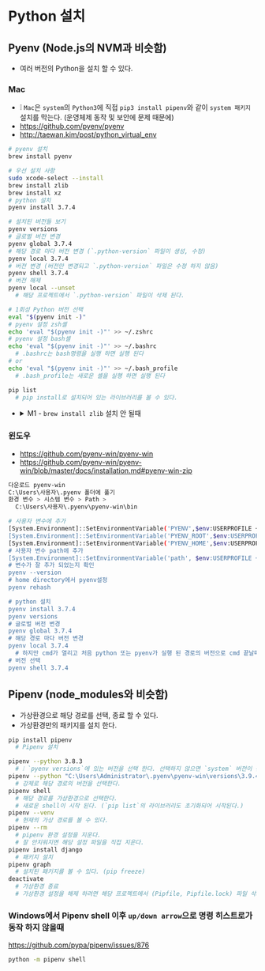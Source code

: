 # Python 설치

## Pyenv (Node.js의 NVM과 비슷함)
* 여러 버전의 Python을 설치 할 수 있다.

### Mac
* ❕ `Mac`은 `system`의 `Python3`에 직접 `pip3 install pipenv`와 같이 `system 패키지` 설치를 막는다. (운영체제 동작 및 보안에 문제 때문에)
* https://github.com/pyenv/pyenv
* http://taewan.kim/post/python_virtual_env
```sh
# pyenv 설치
brew install pyenv

# 우선 설치 사항
sudo xcode-select --install
brew install zlib
brew install xz
# python 설치
pyenv install 3.7.4

# 설치된 버전들 보기
pyenv versions
# 글로벌 버전 변경
pyenv global 3.7.4
# 해당 경로 마다 버전 변경 (`.python-version` 파일이 생성, 수정)
pyenv local 3.7.4
# 버전 변경 (버전만 변경되고 `.python-version` 파일은 수정 하지 않음)
pyenv shell 3.7.4
# 버전 해제
pyenv local --unset
  # 해당 프로젝트에서 `.python-version` 파일이 삭제 된다.

# 1회성 Python 버전 선택
eval "$(pyenv init -)"
# pyenv 설정 zsh셸
echo 'eval "$(pyenv init -)"' >> ~/.zshrc
# pyenv 설정 bash셸
echo 'eval "$(pyenv init -)"' >> ~/.bashrc
  # .bashrc는 bash명령을 실행 하면 실행 된다
# or
echo 'eval "$(pyenv init -)"' >> ~/.bash_profile
  # .bash_profile는 새로운 셸을 실행 하면 실행 된다

pip list
  # pip install로 설치되어 있는 라이브러리를 볼 수 있다.
```
* <details><summary>M1 - <code>brew install zlib</code> 설치 안 될때</summary>

  ```sh
  vi ~/.zshrc

  # Python zlib
  export LDFLAGS="-L/opt/homebrew/opt/zlib/lib -L/opt/homebrew/opt/bzip2/lib -L/opt/homebrew/opt/ncurses/lib"
  export CPPFLAGS="-I/opt/homebrew/opt/zlib/include -I/opt/homebrew/opt/bzip2/include -I/opt/homebrew/opt/ncurses/include"
  export PKG_CONFIG_PATH="/opt/homebrew/opt/zlib/lib/pkgconfig:/opt/homebrew/opt/bzip2/lib/pkgconfig:/opt/homebrew/opt/ncurses/lib/pkgconfig"

  source ~/.zshrc
  brew install zlib
  ```
</details>

<!--
#### Mac Big Sur
* https://github.com/pyenv/pyenv/issues/1643
```sh
pyenv install --patch 3.7.4 < <(curl -sSL https://github.com/python/cpython/commit/8ea6353.patch)
```
-->

### 윈도우
* https://github.com/pyenv-win/pyenv-win
* https://github.com/pyenv-win/pyenv-win/blob/master/docs/installation.md#pyenv-win-zip
```sh
다운로드 pyenv-win
C:\Users\사용자\.pyenv 폴더에 풀기
환경 변수 > 시스템 변수 > Path > 
  C:\Users\사용자\.pyenv\pyenv-win\bin

# 사용자 변수에 추가
[System.Environment]::SetEnvironmentVariable('PYENV',$env:USERPROFILE + "\.pyenv\pyenv-win\","User")
[System.Environment]::SetEnvironmentVariable('PYENV_ROOT',$env:USERPROFILE + "\.pyenv\pyenv-win\","User")
[System.Environment]::SetEnvironmentVariable('PYENV_HOME',$env:USERPROFILE + "\.pyenv\pyenv-win\","User")
# 사용자 변수 path에 추가
[System.Environment]::SetEnvironmentVariable('path', $env:USERPROFILE + "\.pyenv\pyenv-win\bin;" + $env:USERPROFILE + "\.pyenv\pyenv-win\shims;" + [System.Environment]::GetEnvironmentVariable('path', "User"),"User")
# 변수가 잘 추가 되었는지 확인
pyenv --version
# home directory에서 pyenv설정
pyenv rehash

# python 설치
pyenv install 3.7.4
pyenv versions
# 글로벌 버전 변경
pyenv global 3.7.4
# 해당 경로 마다 버전 변경
pyenv local 3.7.4
  # 하지만 cmd가 열리고 처음 python 또는 pyenv가 실행 된 경로의 버전으로 cmd 끝날때 까지 적용 된다
# 버전 선택
pyenv shell 3.7.4
```

## Pipenv (node_modules와 비슷함)
* 가상환경으로 해당 경로를 선택, 종료 할 수 있다.
* 가상환경만의 패키지를 설치 한다.
```sh
pip install pipenv
  # Pipenv 설치
```
```sh
pipenv --python 3.8.3
  # ❕ `pyenv versions`에 있는 버전을 선택 한다. 선택하지 않으면 `system` 버전이 선택될 수 있다.
pipenv --python "C:\Users\Administrator\.pyenv\pyenv-win\versions\3.9.4\python.exe"
  # 강제로 해당 경로의 버전을 선택한다.
pipenv shell
  # 해당 경로를 가상환경으로 선택한다.
  # 새로운 shell이 시작 된다. (`pip list`의 라이브러리도 초기화되어 시작된다.)
pipenv --venv
  # 현재의 가상 경로를 볼 수 있다.
pipenv --rm
  # pipenv 환경 설정을 지운다.
  # 잘 안지워지면 해당 설정 파일을 직접 지운다.
pipenv install django
  # 패키지 설치
pipenv graph
  # 설치된 패키지를 볼 수 있다. (pip freeze)
deactivate
  # 가상환경 종료
  # 가상환경 설정을 해제 하려면 해당 프로젝트에서 (Pipfile, Pipfile.lock) 파일 삭제
```

### Windows에서 Pipenv shell 이후 `up/down arrow`으로 명령 히스트로가 동작 하지 않을때
https://github.com/pypa/pipenv/issues/876
```sh
python -m pipenv shell
```
